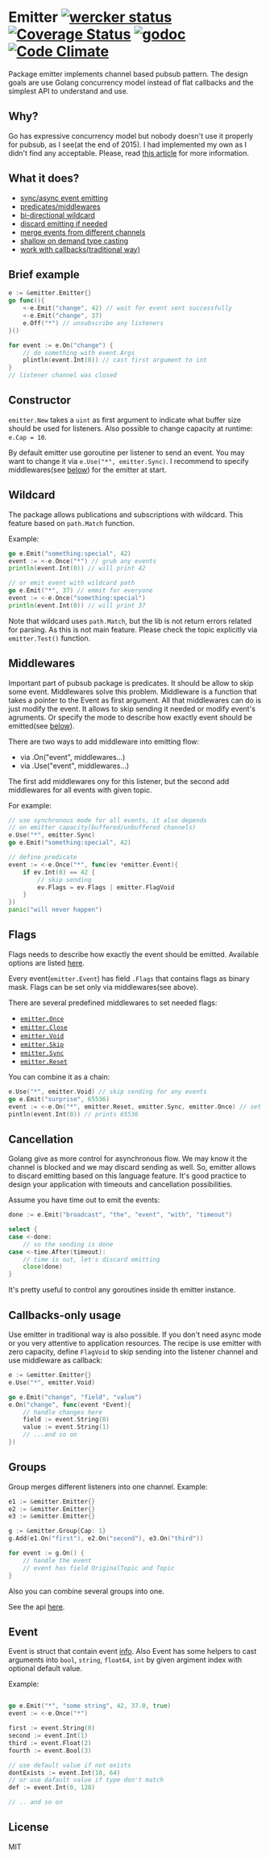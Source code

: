 # Emitter [![wercker status](https://app.wercker.com/status/e5a44746dc89b513ed28e8a18c5c05c2/s "wercker status")](https://app.wercker.com/project/bykey/e5a44746dc89b513ed28e8a18c5c05c2) [![Coverage Status](https://coveralls.io/repos/olebedev/emitter/badge.svg?branch=HEAD&service=github)](https://coveralls.io/github/olebedev/emitter?branch=HEAD) [![godoc](http://img.shields.io/badge/godoc-reference-blue.svg?style=flat)](https://godoc.org/github.com/olebedev/emitter) [![Code Climate](https://codeclimate.com/github/olebedev/emitter/badges/gpa.svg)](https://codeclimate.com/github/olebedev/emitter)

Package emitter implements channel based pubsub pattern. The design goals are use  Golang concurrency model instead of flat callbacks and the simplest API to understand and use.

## Why?
Go has expressive concurrency model but nobody doesn't use it properly for pubsub, as I see(at the end of 2015). I had implemented my own as I didn't find any acceptable. Please, read [this article](#) for more information.


## What it does?

- [sync/async event emitting](#flags) 
- [predicates/middlewares](#middlewares)
- [bi-directional wildcard](#wildcard)
- [discard emitting if needed](#cancellation)
- [merge events from different channels](#groups)
- [shallow on demand type casting](#event)
- [work with callbacks(traditional way)](#callbacks-only-usage)


## Brief example

```go
e := &emitter.Emitter{}
go func(){
	<-e.Emit("change", 42) // wait for event sent successfully 
	<-e.Emit("change", 37)
	e.Off("*") // unsubscribe any listeners
}()

for event := e.On("change") {
	// do something with event.Args
	plintln(event.Int(0)) // cast first argument to int
}
// listener channel was closed
```

## Constructor
`emitter.New` takes a `uint` as first argument to indicate what buffer size should be used for listeners. Also possible to change capacity at runtime: `e.Cap = 10`.

By default emitter use goroutine per listener to send an event. You may want to change it via `e.Use("*", emitter.Sync)`. I recommend to specify middlewares(see [below](#middlewares)) for the emitter at start.

## Wildcard
The package allows publications and subscriptions with wildcard.  This feature based on `path.Match` function.

Example:

```go
go e.Emit("something:special", 42)
event := <-e.Once("*") // grub any events
println(event.Int(0)) // will print 42

// or emit event with wildcard path
go e.Emit("*", 37) // emmit for everyone
event := <-e.Once("something:special")
println(event.Int(0)) // will print 37
```

Note that wildcard uses `path.Match`, but the lib is not return errors related for parsing. As this is not main feature. Please check the topic explicitly via `emitter.Test()` function.


## Middlewares
Important part of pubsub package is predicates. It should be allow to skip some event. Middlewares solve this problem. 
Middleware is a function that takes a pointer to the Event as first argument. All that middlewares can do is just modify the event. It allows to skip sending it needed or modify event's agruments. Or specify the mode to describe how exactly event should be emitted(see [below](#flags)).

There are two ways to add middleware into emitting flow:

- via .On("event", middlewares...)
- via .Use("event", middlewares...)

The first add middlewares ony for this listener, but the second add middlewares for all events with given topic. 

For example:
```go
// use synchronous mode for all events, it also depends 
// on emitter capacity(buffered/unbuffered channels)
e.Use("*", emitter.Sync) 
go e.Emit("something:special", 42)

// define predicate
event := <-e.Once("*", func(ev *emitter.Event){
	if ev.Int(0) == 42 {
	    // skip sending
		ev.Flags = ev.Flags | emitter.FlagVoid
	}
})
panic("will never happen")
```


## Flags 
Flags needs to describe how exactly the event should be emitted. Available options are listed [here](https://godoc.org/github.com/olebedev/emitter#Flag).

Every event(`emitter.Event`) has field `.Flags` that contains flags as binary mask. 
Flags can be set only via middlewares(see above). 

There are several predefined middlewares to set needed flags:

- [`emitter.Once`](https://godoc.org/github.com/olebedev/emitter#Once)
- [`emitter.Close`](https://godoc.org/github.com/olebedev/emitter#Close)
- [`emitter.Void`](https://godoc.org/github.com/olebedev/emitter#Void)
- [`emitter.Skip`](https://godoc.org/github.com/olebedev/emitter#Skip)
- [`emitter.Sync`](https://godoc.org/github.com/olebedev/emitter#Sync)
- [`emitter.Reset`](https://godoc.org/github.com/olebedev/emitter#Reset)

You can combine it as a chain:
```go
e.Use("*", emitter.Void) // skip sending for any events
go e.Emit("surprise", 65536)
event := <-e.On("*", emitter.Reset, emitter.Sync, emitter.Once) // set custom flags for this listener
pintln(event.Int(0)) // prints 65536
```

## Cancellation
Golang give as more control for asynchronous flow. We may know it the channel is blocked and we may discard sending as well. So, emitter allows to discard emitting based on this language feature. It's good practice to design your application with timeouts and cancellation possibilities.

Assume you have time out to emit the events:
```go
done := e.Emit("broadcast", "the", "event", "with", "timeout")

select {
case <-done:
	// so the sending is done
case <-time.After(timeout):
	// time is out, let's discard emitting
	close(done)
}
```

It's pretty useful to control any goroutines inside th emitter instance. 


## Callbacks-only usage
Use emitter in traditional way is also possible. If you don't need async mode or you very attentive to application resources. The recipe is use emitter with zero capacity, define `FlagVoid` to skip sending into the listener channel and use middleware as callback:

```go
e := &emitter.Emitter{}
e.Use("*", emitter.Void) 

go e.Emit("change", "field", "value")
e.On("change", func(event *Event){
	// handle changes here
	field := event.String(0)
	value := event.String(1)
	// ...and so on
})
```

## Groups
Group merges different listeners into one channel.
Example:
```go
e1 := &emitter.Emitter{}
e2 := &emitter.Emitter{}
e3 := &emitter.Emitter{}

g := &emitter.Group{Cap: 1}
g.Add(e1.On("first"), e2.On("second"), e3.On("third"))

for event := g.On() {
	// handle the event
	// event has field OriginalTopic and Topic
}
```
Also you can combine several groups into one.

See the api [here](https://godoc.org/github.com/olebedev/emitter#Group).


## Event
Event is struct that contain event [info](https://godoc.org/github.com/olebedev/emitter#Event). Also Event has some helpers to cast arguments into `bool`, `string`, `float64`, `int` by given argiment index with optional default value.

Example:
```go

go e.Emit("*", "some string", 42, 37.0, true)
event := <-e.Once("*")

first := event.String(0)
second := event.Int(1)
third := event.Float(2)
fourth := event.Bool(3)

// use default value if not exists
dontExists := event.Int(10, 64)
// or use dafault value if type don't match
def := event.Int(0, 128)

// .. and so on
```

## License
MIT



